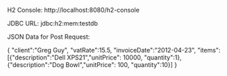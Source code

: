H2 Console: http://localhost:8080/h2-console

JDBC URL: jdbc:h2:mem:testdb

JSON Data for Post Request:

{
  "client":"Greg Guy",
  "vatRate":15.5,
  "invoiceDate":"2012-04-23",
  "items": [{"description":"Dell XPS21","unitPrice": 10000, "quantity":1},{"description":"Dog Bowl","unitPrice": 100, "quantity":10}]
}
